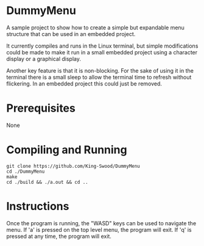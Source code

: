 # DummyMenu
A sample project to show how to create a simple but expandable menu structure that can be used in an embedded project.

It currently compiles and runs in the Linux terminal, but simple modifications could be made to make it run in a small embedded project using a character display or a graphical display.

Another key feature is that it is non-blocking.
For the sake of using it in the terminal there is a small sleep to allow the terminal time to refresh without flickering.
In an embedded project this could just be removed.

# Prerequisites
None

# Compiling and Running
```
git clone https://github.com/King-Swood/DummyMenu
cd ./DummyMenu
make
cd ./build && ./a.out && cd ..
```

# Instructions
Once the program is running, the "WASD" keys can be used to navigate the menu.
If 'a' is pressed on the top level menu, the program will exit.
If 'q' is pressed at any time, the program will exit.
